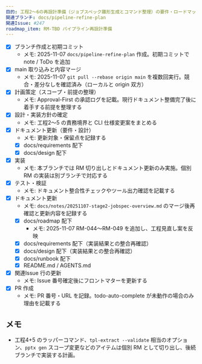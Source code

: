 ```yaml
---
目的: 工程2〜6の再設計準備（ジョブスペック雛形生成とコマンド整理）の要件・ロードマップ整理
関連ブランチ: docs/pipeline-refine-plan
関連Issue: #247
roadmap_item: RM-TBD パイプライン再設計準備
---
```


- [x] ブランチ作成と初期コミット
  - メモ: 2025-11-07 `docs/pipeline-refine-plan` 作成。初期コミットで note / ToDo を追加
- [x] main 取り込みと内容マージ
  - メモ: 2025-11-07 `git pull --rebase origin main` を複数回実行。競合・差分なしを確認済み（ローカルと origin 双方）
- [x] 計画策定（スコープ・前提の整理）
  - メモ: Approval-First の承認ログを記載。現行ドキュメント整備完了後に着手する前提を整理する
- [x] 設計・実装方針の確定
  - メモ: 工程2〜5 の責務境界と CLI 仕様変更案をまとめる
- [x] ドキュメント更新（要件・設計）
  - メモ: 更新対象・保留点を記録する
  - [x] docs/requirements 配下
  - [x] docs/design 配下
- [x] 実装
  - メモ: 本ブランチでは RM 切り出しとドキュメント更新のみ実施。個別 RM の実装は別ブランチで対応する
- [x] テスト・検証
  - メモ: ドキュメント整合性チェックやツール出力確認を記載する
- [x] ドキュメント更新
  - メモ: `docs/notes/20251107-stage2-jobspec-overview.md` のマージ後再確認と更新内容を記録する
  - [x] docs/roadmap 配下
    - メモ: 2025-11-07 RM-044〜RM-049 を追加し、工程見直し案を反映
  - [x] docs/requirements 配下（実装結果との整合再確認）
  - [x] docs/design 配下（実装結果との整合再確認）
  - [x] docs/runbook 配下
  - [x] README.md / AGENTS.md
- [x] 関連Issue 行の更新
  - メモ: Issue 番号確定後にフロントマターを更新する
- [x] PR 作成
  - メモ: PR 番号・URL を記録。todo-auto-complete が未動作の場合のみ理由を記載する

## メモ
- 工程4+5 のラッパーコマンド、`tpl-extract --validate` 相当のオプション、`pptx gen` スコープ変更などのアイテムは個別 RM として切り出し、後続ブランチで実装する計画。
